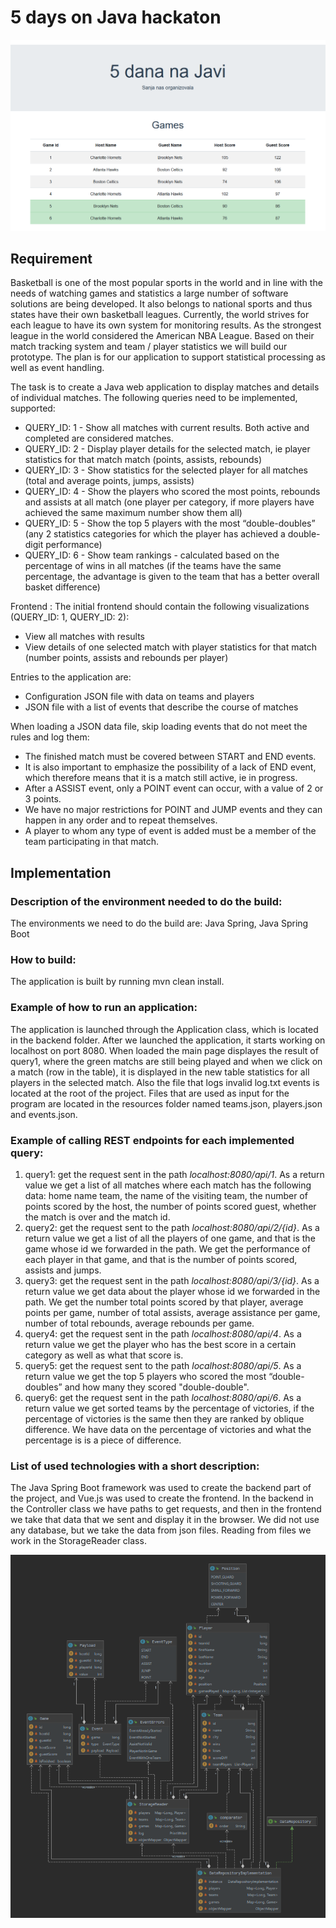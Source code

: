 # 5 days on Java hackaton


![alt text](https://github.com/gojkovicmatija99/5-days-on-java-hackaton/blob/master/demo.PNG)

## Requirement

Basketball is one of the most popular sports in the world and in line with the needs of watching games
and statistics a large number of software solutions are being developed. It also belongs to national sports and
thus states have their own basketball leagues.
Currently, the world strives for each league to have its own system for monitoring results. As the strongest league in the world
considered the American NBA League. Based on their match tracking system and team / player statistics
we will build our prototype.
The plan is for our application to support statistical processing as well as event handling.

The task is to create a Java web application to display matches and details of individual matches.
The following queries need to be implemented, supported:
- QUERY_ID: 1 - Show all matches with current results. Both active and completed are considered
matches.
- QUERY_ID: 2 - Display player details for the selected match, ie player statistics for that match
match (points, assists, rebounds)
- QUERY_ID: 3 - Show statistics for the selected player for all matches (total and average points,
jumps, assists)
- QUERY_ID: 4 - Show the players who scored the most points, rebounds and assists at all
match (one player per category, if more players have achieved the same maximum number show them
all)
- QUERY_ID: 5 - Show the top 5 players with the most “double-doubles” (any 2 statistics
categories for which the player has achieved a double-digit performance)
- QUERY_ID: 6 - Show team rankings - calculated based on the percentage of wins in all
matches (if the teams have the same percentage, the advantage is given to the team that has a better overall
basket difference)

Frontend :
The initial frontend should contain the following visualizations (QUERY_ID: 1, QUERY_ID: 2):
- View all matches with results
- View details of one selected match with player statistics for that match (number
points, assists and rebounds per player)

Entries to the application are:
- Configuration JSON file with data on teams and players
- JSON file with a list of events that describe the course of matches

When loading a JSON data file, skip loading events that do not meet the rules and log them:
- The finished match must be covered between START and END events.
- It is also important to emphasize the possibility of a lack of END event, which therefore means that it is a match
still active, ie in progress.
- After a ASSIST event, only a POINT event can occur, with a value of 2 or 3
points.
- We have no major restrictions for POINT and JUMP events and they can happen in any
order and to repeat themselves.
- A player to whom any type of event is added must be a member of the team participating in that match.

## Implementation

### Description of the environment needed to do the build:
The environments we need to do the build are: Java Spring, Java Spring Boot

### How to build:
The application is built by running mvn clean install.

### Example of how to run an application:
The application is launched through the Application class, which is located in the backend folder. After we
launched the application, it starts working on localhost on port 8080. When loaded the main page displayes the result of query1, where the green matchs are still being played and when we click on a match (row in the table), it is displayed in the new table
statistics for all players in the selected match.
Also the file that logs invalid log.txt events is located at the root of the project. Files that are
used as input for the program are located in the resources folder named teams.json, players.json and
events.json.

### Example of calling REST endpoints for each implemented query:
1. query1: get the request sent in the path *localhost:8080/api/1*. As a return value we get a list of all matches where each match has the following data: home name
team, the name of the visiting team, the number of points scored by the host, the number of points scored
guest, whether the match is over and the match id.
2. query2: get the request sent to the path *localhost:8080/api/2/{id}*. As a return value
we get a list of all the players of one game, and that is the game whose id we forwarded in the path.
We get the performance of each player in that game, and that is the number of points scored, assists
and jumps.
3. query3: get the request sent in the path *localhost:8080/api/3/{id}*. As a return value
we get data about the player whose id we forwarded in the path. We get the number total
points scored by that player, average points per game, number of total assists, average
assistance per game, number of total rebounds, average rebounds per game.
4. query4: get the request sent in the path *localhost:8080/api/4*. As a return value
we get the player who has the best score in a certain category as well as what that score is.
5. query5: get the request sent to the path *localhost:8080/api/5*. As a return value
we get the top 5 players who scored the most “double-doubles” and how many they scored
"double-double".
6. query6: get the request sent in the path *localhost:8080/api/6*. As a return value we get sorted teams by the percentage of victories, if the percentage of victories is the same
then they are ranked by oblique difference. We have data on the percentage of victories and what the percentage is
is a piece of difference.

### List of used technologies with a short description:
The Java Spring Boot framework was used to create the backend part of the project, and Vue.js was used to create the frontend. In the backend in the Controller class we have paths to get
requests, and then in the frontend we take that data that we sent and display it in the browser.
We did not use any database, but we take the data from json files. Reading from files we work in the StorageReader class.

![alt text](https://github.com/gojkovicmatija99/5-days-on-java-hackaton/blob/master/classModel.PNG)
